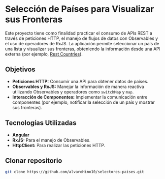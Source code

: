 # Selección de Países para Visualizar sus Fronteras

Este proyecto tiene como finalidad practicar el consumo de APIs REST a través de peticiones HTTP, el manejo de flujos de datos con Observables y el uso de operadores de RxJS. La aplicación permite seleccionar un país de una lista y visualizar sus fronteras, obteniendo la información desde una API externa (por ejemplo, [Rest Countries](https://restcountries.com/)).

## Objetivos

- **Peticiones HTTP:** Consumir una API para obtener datos de países.
- **Observables y RxJS:** Manejar la información de manera reactiva utilizando Observables y operadores como `switchMap` y `map`.
- **Interacción de Componentes:** Implementar la comunicación entre componentes (por ejemplo, notificar la selección de un país y mostrar sus fronteras).

## Tecnologías Utilizadas

- **Angular**
- **RxJS:** Para el manejo de Observables.
- **HttpClient:** Para realizar las peticiones HTTP.

## Clonar repositorio

   ```bash
   git clone https://github.com/alvaroHino10/selectores-paises.git

